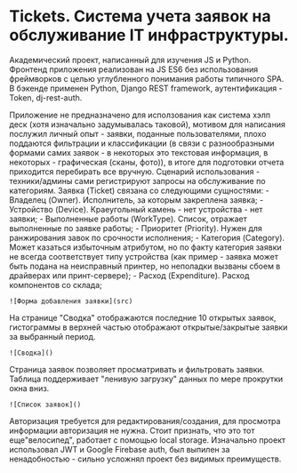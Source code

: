 # Tickets. Система учета заявок на обслуживание IT инфраструктуры. 

Академический проект, написанный для изучения JS и Python. 
Фронтенд приложения реализован на JS ES6 без использования фреймворков с целью углубленного понимания работы типичного SPA. В бэкенде применен Python, Django REST framework, аутентификация - Token, dj-rest-auth.

Приложение не предназначено для исползования как система хэлп деск (хотя изначально задумывалась таковой), мотивом для написания послужил личный опыт - заявки, поданные пользователями, плохо поддаются фильтрации и классификации (в связи с разнообразными формами самих заявок - в некоторых это текстовая информация, в некоторых - графическая (сканы, фото)), в итоге для подготовки отчета приходится перебирать все вручную. 
Сценарий использования - техники/админы сами регистрируют запросы на обслуживание по категориям. Заявка (Ticket) связана со следующими сущностями:
    - Владелец (Owner). Исполнитель, за которым закреплена заявка;
    - Устройство (Device). Краеугольный камень - нет устройства - нет заявки;
    - Выполненные работы (WorkType). Список, отражает выполненные по заявке работы;
    - Приоритет (Priority). Нужен для ранжирования завок по срочности исполнения;
    - Категория (Category). Может казаться избыточным атрибутом, но по факту категория заявки не всегда соответствует типу устройства (как пример - заявка может быть подана на неисправный принтер, но неполадки вызваны сбоем в драйверах или принт-сервере);
    - Расход (Expenditure). Расход компонентов со склада;
    
    ![Форма добавления заявки](src)

На странице "Сводка" отображаются последние 10 открытых заявок, гистограммы в верхней частью отображают открытые/закрытые заявки за выбранный период. 

    ![Сводка]()

Страница заявок позволяет просматривать и фильтровать заявки. Таблица поддерживает "ленивую загрузку" данных по мере прокрутки окна вниз. 
    
    ![Список заявок]()

Авторизация требуется для редактирования/создания, для просмотра информации авторизация не нужна. Стоит признать, что это тот еще"велосипед", работает с помощью local storage. Изначально проект использовал JWT и Google Firebase auth, был выпилен за ненадобностью - сильно усложнял проект без видимых преимуществ. 
